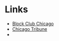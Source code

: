 


# Links
* [Block Club Chicago](https://blockclubchicago.org/)
* [Chicago Tribune](https://www.chicagotribune.com/)
* 
